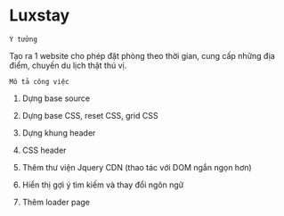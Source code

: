 # Luxstay

```
Ý tưởng
```

Tạo ra 1 website cho phép đặt phòng theo thời gian, cung cấp những địa điểm, chuyến du lịch thật thú vị.

```
Mô tả công việc
```

1. Dựng base source 

2. Dựng base CSS, reset CSS, grid CSS

3. Dựng khung header

4. CSS header

5. Thêm thư viện Jquery CDN (thao tác với DOM ngắn ngọn hơn)

6. Hiển thị gợi ý tìm kiếm và thay đổi ngôn ngữ

7. Thêm loader page